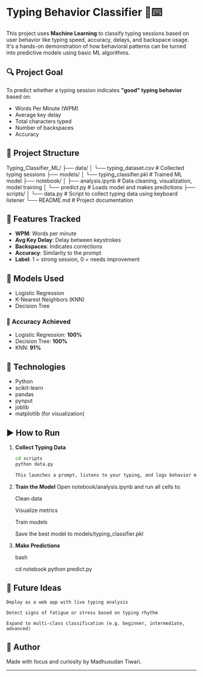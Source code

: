 # Typing Behavior Classifier 🧠⌨️

This project uses **Machine Learning** to classify typing sessions based on user behavior like typing speed, accuracy, delays, and backspace usage. It's a hands-on demonstration of how behavioral patterns can be turned into predictive models using basic ML algorithms.

## 🔍 Project Goal

To predict whether a typing session indicates **"good" typing behavior** based on:
- Words Per Minute (WPM)
- Average key delay
- Total characters typed
- Number of backspaces
- Accuracy

## 📁 Project Structure

Typing_Classifier_ML/
├── data/
│ └── typing_dataset.csv # Collected typing sessions
├── models/
│ └── typing_classifier.pkl # Trained ML model
├── notebook/
│ ├── analysis.ipynb # Data cleaning, visualization, model training
│ └── predict.py # Loads model and makes predictions
├── scripts/
│ └── data.py # Script to collect typing data using keyboard listener
└── README.md # Project documentation


## 🧪 Features Tracked
- **WPM**: Words per minute
- **Avg Key Delay**: Delay between keystrokes
- **Backspaces**: Indicates corrections
- **Accuracy**: Similarity to the prompt
- **Label**: 1 = strong session, 0 = needs improvement

## 🧠 Models Used
- Logistic Regression
- K-Nearest Neighbors (KNN)
- Decision Tree

### 🎯 Accuracy Achieved
- Logistic Regression: **100%**
- Decision Tree: **100%**
- KNN: **91%**

## 🧰 Technologies
- Python
- scikit-learn
- pandas
- pynput
- joblib
- matplotlib (for visualization)

## ▶️ How to Run

1. **Collect Typing Data**
   ```bash
   cd scripts
   python data.py

   This launches a prompt, listens to your typing, and logs behavior metrics to data/typing_dataset.csv.

2. **Train the Model**
    Open notebook/analysis.ipynb and run all cells to:

    Clean data

    Visualize metrics

    Train models

    Save the best model to models/typing_classifier.pkl

3. **Make Predictions**

    bash

    cd notebook
    python predict.py

## 🚀 Future Ideas
    Deploy as a web app with live typing analysis

    Detect signs of fatigue or stress based on typing rhythm

    Expand to multi-class classification (e.g. beginner, intermediate, advanced)

## 📌 Author
Made with focus and curiosity by Madhusudan Tiwari.


---
